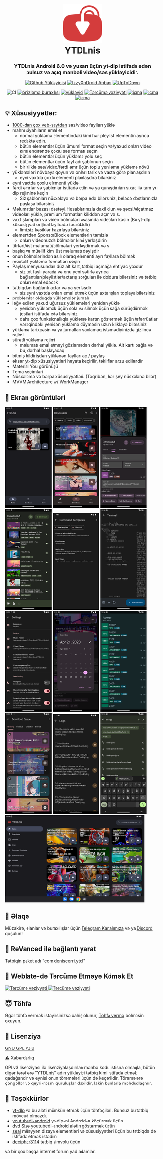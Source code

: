 <h1 align="center">
	<img src="fastlane/metadata/android/en-US/images/icon.png" width="25%" /> <br>
	YTDLnis
</h1>

<h3 align="center">
	YTDLnis Android 6.0 və yuxarı üçün yt-dlp istifadə edən pulsuz və açıq mənbəli video/səs yükləyicidir.
</h3>

<div align="center">

[![Github Yükləyicisi](https://custom-icon-badges.herokuapp.com/badge/Download-blue?style=for-the-badge&logo=download&logoColor=white)](https://github.com/deniscerri/ytdlnis/releases/latest)
[![IzzyOnDroid Anbarı](https://custom-icon-badges.herokuapp.com/badge/IzzyOnDroid%20Repo-red?style=for-the-badge&logo=download&logoColor=white)](https://android.izzysoft.de/repo/apk/com.deniscerri.ytdl)
[![UpToDown](https://custom-icon-badges.herokuapp.com/badge/UpToDown-green?style=for-the-badge&logo=download&logoColor=white)](https://ytdlnis.en.uptodown.com/android/download)

![CI](https://github.com/deniscerri/ytdlnis/actions/workflows/android.yml/badge.svg?branch=main&event=pull)
[![önizləmə buraxılışı](https://img.shields.io/github/release/deniscerri/ytdlnis.svg?maxAge=3600&include_prereleases&label=preview)](https://github.com/deniscerri/ytdlnis/releases) 
[![yükləyici](https://img.shields.io/github/downloads/deniscerri/ytdlnis/total?style=flat-square)](https://github.com/deniscerri/ytdlnis/releases) 
[![Tərcümə vəziyyəti](https://hosted.weblate.org/widgets/ytdlnis/-/svg-badge.svg)](https://hosted.weblate.org/engage/ytdlnis/?utm_source=widget) 
[![icma](https://img.shields.io/badge/Discord-YTDLnis-blueviolet?style=flat-square&logo=discord)](https://discord.gg/WW3KYWxAPm) 
[![icma](https://img.shields.io/badge/Telegram-YTDLnis-blue?style=flat-square&logo=telegram)](https://t.me/ytdlnis)
[![icma](https://img.shields.io/badge/Telegram-Updates-red?style=flat-square&logo=telegram)](https://t.me/ytdlnisupdates)




</div>

## 💡 Xüsusiyyətlər:

- [1000-dən çox veb-saytdan]("https://github.com/yt-dlp/yt-dlp/blob/master/supportedsites.md") səs/video faylları yüklə
- mahnı siyahıların emal et
	- normal yükləmə elementindəki kimi hər pleylist elementin ayrıca redaktə edin.
	- bütün elementlər üçün ümumi format seçin və/yaxud onları video kimi endirəndə çoxlu səs formatı seçin
	- bütün elementlər üçün yükləmə yolu seç
	- bütün elementlər üçün fayl adı şablonun seçin
	- bir kliklə səs/video/fərdi əmr üçün toplu yeniləmə yükləmə növü
- yükləmələri növbəyə qoyun və onları tarix və vaxta görə planlaşdırın
	- eyni vaxtda çoxlu elementi planlaşdıra bilərsiniz
- eyni vaxtda çoxlu elementi yüklə
- fərdi əmrlər və şablonlar istifadə edin və ya quraşdırılan sıxac ilə tam yt-dlp rejiminə keçin
	- Siz şablonları nüsxələyə və bərpa edə bilərsiniz, beləcə dostlarınızla paylaşa bilərsiniz
- Məlumatlar bazası dəstəyi.Hesablarınızla daxil olun və şəxsi/əlçatmaz videoları yüklə, premium formatları kiliddən açın və s.
- vaxt ştampları və video bölmələri əsasında videoları kəsin (Bu yt-dlp xüsusiyyəti orijinal layihədə təcrübidir)
	- limitsiz kəsiklər hazırlaya bilərsiniz
- elementdən SponsorBlock elementlərin təmizlə
	- onları videonuzda bölmələr kimi yerləşdirin 
- titrləri/üst məlumatı/bölmələri yerləşdirmək və s
- başlıq və müəllif kimi üst məlumatı dəyişdir
- onun bölmələrindən asılı olaraq elementi ayrı fayllara bölmək
- müxtəlif yükləmə formatları seçin
- Paylaş menyusundan düz alt kart, tətbiqi açmağa ehtiyac yoxdur 
	- siz txt faylı yarada və onu yeni sətirlə ayrıca bağlantılar/pleylistlər/axtarış sorğuları ilə doldura bilərsiniz və tətbiq onları emal edəcək
- tətbiqdən bağlantı axtar və ya yerləşdir
	- siz eyni vaxtda onları emal etmək üçün axtarışları toplaya bilərsiniz
- problemlər olduqda yükləmələr jurnalı
- ləğv edilən yaxud uğursuz yükləmələri yenidən yüklə
	- yenidən yükləmək üçün sola və silmək üçün sağa sürüşdürmək jestləri istifadə edə bilərsiniz
	- daha çox funksionallıqla yükləmə kartın göstərmək üçün təfərrüatlar vərəqindəki yenidən yükləmə düyməsin uzun klikləyə bilərsiniz
- yükləmə tarixçəsin və ya jurnalları saxlamaq istəmədiyinizdə gizlincə rejimi
- sürətli yükləmə rejimi
	- məlumatı emal etməyi gözləmədən dərhal yüklə. Alt kartı bağla və bu, dərhal başlayacaq
- bitmiş bildirişdən yüklənən faylları aç / paylaş
- əksər yt-dlp xüsusiyyətləri həyata keçirilir, təkliflər arzu ediləndir
- Material You görünüşü
- Tema seçimləri
- Nüsxələmə və bərpa xüsusiyyətləri. (Təqribən, hər şey nüsxələnə bilər)
- MVVM Architecture w/ WorkManager

## 📲 Ekran görüntüləri

<div>
<img src="fastlane/metadata/android/en-US/images/phoneScreenshots/01.png" width="30%" />
<img src="fastlane/metadata/android/en-US/images/phoneScreenshots/02.png" width="30%" />
<img src="fastlane/metadata/android/en-US/images/phoneScreenshots/03.png" width="30%" />
<img src="fastlane/metadata/android/en-US/images/phoneScreenshots/04.png" width="30%" />
<img src="fastlane/metadata/android/en-US/images/phoneScreenshots/05.png" width="30%" />
<img src="fastlane/metadata/android/en-US/images/phoneScreenshots/06.png" width="30%" />
<img src="fastlane/metadata/android/en-US/images/phoneScreenshots/07.png" width="30%" />
<img src="fastlane/metadata/android/en-US/images/phoneScreenshots/08.png" width="30%" />
<img src="fastlane/metadata/android/en-US/images/phoneScreenshots/09.png" width="30%" />
<img src="fastlane/metadata/android/en-US/images/phoneScreenshots/10.png" width="30%" />
<img src="fastlane/metadata/android/en-US/images/phoneScreenshots/11.png" width="30%" />
<img src="fastlane/metadata/android/en-US/images/phoneScreenshots/12.png" width="30%" />
<img src="fastlane/metadata/android/en-US/images/phoneScreenshots/13.png" width="90%" />
</div>

## 💬 Əlaqə

Müzakirə, elanlar və buraxılışlar üçün [Telegram Kanalımıza](https://t.me/ytdlnis) və ya [Discord](https://discord.gg/WW3KYWxAPm) qoşulun!

## 🔑 ReVanced ilə bağlantı yarat

Tətbiqin paket adı "com.deniscerri.ytdl"

## 📝 Weblate-də Tərcümə Etməyə Kömək Et
<a href="https://hosted.weblate.org/engage/ytdlnis/">
<img src="https://hosted.weblate.org/widgets/ytdlnis/-/strings/open-graph.png" alt="Tərcümə vəziyyəti" />
</a>


<a href="https://hosted.weblate.org/engage/ytdlnis/">
<img src="https://hosted.weblate.org/widgets/ytdlnis/-/multi-auto.svg" alt="Tərcümə vəziyyəti" />
</a>

## 😇 Töhfə

Əgər töhfə vermək istəyirsinizsə xahiş olunur, [Töhfə vermə](CONTRIBUTING.MD) bölməsin oxuyun.

## 📄 Lisenziya

[GNU GPL v3.0](https://github.com/deniscerri/ytdlnis/blob/main/LICENSE)

⚠️  Xəbərdarlıq <br>

GPLv3 lisenziyası ilə lisenziyalaşdırılan mənbə kodu istisna olmaqla, bütün digər tərəflərə "YTDLnis" adın yükləyici tətbiq kimi istifadə etmək qadağandır və eynisi onun törəmələri üçün də keçərlidir. Törəmələrə çəngəllər və qeyri-rəsmi quruluşlar daxildir, lakin bunlarla məhdudlaşmır.

## 🙏 Təşəkkürlər

- [yt-dlp](https://github.com/yt-dlp/yt-dlp) və bu aləti mümkün etmək üçün töhfəçiləri. Bunsuz bu tətbiq mövcud olmazdı.
- [youtubedl-android](https://github.com/yausername/youtubedl-android) yt-dlp-ni Android-ə köçürmək üçün
- [dvd](https://github.com/yausername/dvd) Sizə youtubedl-android alətin göstərmək üçün
- [seal](https://github.com/JunkFood02/Seal) müəyyən dizayn elementləri və xüsusiyyətləri üçün bu tətbiqdə də istifadə etmək istədim
- [decipher3114](https://github.com/decipher3114) tətbiq simvolu üçün

və bir çox başqa internet forum yad adamlar.
